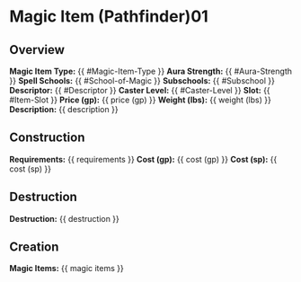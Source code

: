 # Magic Item (Pathfinder)01

## Overview
**Magic Item Type:** {{ #Magic-Item-Type }}
**Aura Strength:** {{ #Aura-Strength }}
**Spell Schools:** {{ #School-of-Magic }}
**Subschools:** {{ #Subschool }}
**Descriptor:** {{ #Descriptor }}
**Caster Level:** {{ #Caster-Level }}
**Slot:** {{ #Item-Slot }}
**Price (gp):** {{ price (gp) }}
**Weight (lbs):** {{ weight (lbs) }}
**Description:** {{ description }}


## Construction
**Requirements:** {{ requirements }}
**Cost (gp):** {{ cost (gp) }}
**Cost (sp):** {{ cost (sp) }}


## Destruction
**Destruction:** {{ destruction }}


## Creation
**Magic Items:** {{ magic items }}

